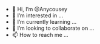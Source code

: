 - 👋 Hi, I’m @Anycousey
- 👀 I’m interested in ...
- 🌱 I’m currently learning ...
- 💞️ I’m looking to collaborate on ...
- 📫 How to reach me ...

<!---
Anycousey/Anycousey is a ✨ special ✨ repository because its `README.md` (this file) appears on your GitHub profile.
You can click the Preview link to take a look at your changes.
--->
